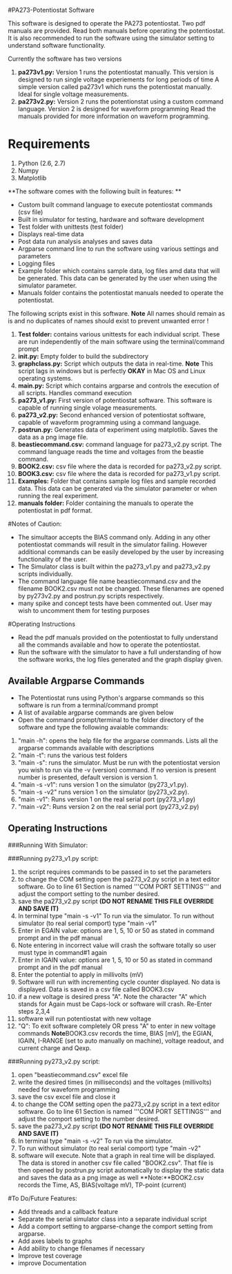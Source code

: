 #PA273-Potentiostat Software

This software is designed to operate the PA273 potentiostat. 
Two pdf manuals are provided. Read both manuals before operating the potentiostat. It is also recommended to run the software using the simulator setting to understand software functionality.

Currently the software has two versions

1. **pa273v1.py:** Version 1 runs the potentiostat manually. This version is designed to run single voltage experiements for long periods of time  A simple version called pa273v1 which runs the potentiostat manually. Ideal for single voltage measurements.
2. **pa273v2.py:** Version 2 runs the potentionstat using a custom command language. Version 2 is designed for waveform programming Read the manuals provided for more information on waveform programming.

# Requirements
  1. Python (2.6, 2.7)
  2. Numpy
  3. Matplotlib
    

**The software comes with the following built in features: ** 
* Custom built command language to execute potentiostat commands (csv file)
* Built in simulator for testing, hardware and software development 
* Test folder with unittests (test folder)
* Displays real-time data
* Post data run analysis analyses and saves data  
* Argparse command line to run the software using various settings and parameters
* Logging files
* Example folder which contains sample data, log files amd data that will be generated. This data can be generated by the user when using the simulator parameter. 
* Manuals folder contains the potentiostat manuals needed to operate the potentiostat.  
                    
The following scripts exist in this software. 
**Note** All names should remain as is and no duplicates of names should exist to prevent unwanted error !

1. **Test folder:** contains various unittests for each individual script. These are run independently of the main software using the terminal/command prompt
2. **__init__.py:** Empty folder to build the subdirectory
3. **graphclass.py:** Script which outputs the data in real-time. **Note** This script lags in windows but is perfectly **OKAY** in Mac OS and Linux operating systems. 
4. **main.py:** Script which contains argparse and controls the execution of all scripts. Handles command execution
5. **pa273_v1.py:** First version of potentiostat software. This software is capable of running single volage measurements.
6. **pa273_v2.py:** Second enhanced version of potentiostat software, capable of waveform programming using a command language. 
7. **postrun.py:** Generates data of experiment using matplotlib. Saves the data as a png image file.
8. **beastiecommand.csv:** command language for pa273_v2.py script. The command language reads the time and voltages from the beastie command.
9. **BOOK2.csv:** csv file where the data is recorded for pa273_v2.py script. 
10. **BOOK3.csv:** csv file where the data is recorded for pa273_v1.py script.
11. **Examples:** Folder that contains sample log files and sample recorded data. This data can be generated via the simulator parameter or when running the real experiment. 
12. **manuals folder:** Folder containing the manuals to operate the potentiostat in pdf format. 

#Notes of Caution:
* The simultaor accepts the BIAS command only. Adding in any other potentiostat commands will result in the simulator failing. However additional commands can be easily developed by the user by increasing functionality of the user. 
* The Simulator class is built within the pa273_v1.py and pa273_v2.py scripts individually. 
* The command language file name beastiecommand.csv and the filename BOOK2.csv must not be changed. These filenames are opened by py273v2.py and postrun.py scripts respectively. 
* many spike and concept tests have been commented out. User may wish to uncomment them for testing purposes 


#Operating Instructions
* Read the pdf manuals provided on the potentiostat to fully understand all the commands available and how to operate the potentiostat.  
* Run the software with the simulator to have a full understanding of how the software works, the log files generated and the graph display given.

## Available Argparse Commands
* The Potentiostat runs using Python's argparse commands so this software is run from a terminal/command prompt
* A list of available argparse commands are given below
* Open the command prompt/terminal to the folder directory of the software and type the following avaiable commands:
1. "main -h": opens the help file for the argparse commands. Lists all the argparse commands available with descriptions
2. "main -t": runs the various test folders 
3. "main -s": runs the simulator. Must be run with the potentiostat version you wish to run via the -v (version) command. If no version is present number is presented, default version is version 1. 
4. "main -s -v1":  runs version 1 on the simulator (py273_v1.py).
5. "main -s -v2"  runs version 1 on the simulator (py273_v2.py).
6. "main -v1": Runs version 1 on the real serial port (py273_v1.py)
7. "main -v2": Runs version 2 on the real serial port (py273_v2.py) 

## Operating Instructions

###Running With Simulator:

###Running py273_v1.py script:
1. the script requires commands to be passed in to set the parameters
2. to change the COM setting open the pa273_v2.py script in a text editor software. Go to line 61 Section is named 
 '''COM PORT SETTINGS''' and adjust the comport setting to the number desired.
3. save the pa273_v2.py script **(DO NOT RENAME THIS FILE OVERRIDE AND SAVE IT)**  
4. In terminal type "main -s -v1" To run via the simulator. To run without simulator (to real serial comport) type "main -v1"
5. Enter in EGAIN value: options are 1, 5, 10 or 50 as stated in command prompt and in the pdf manual
6. Note entering in incorrect value will crash the software totally so user must type in command#1 again
7. Enter in IGAIN value: options are 1, 5, 10 or 50 as stated in command prompt and in the pdf manual
8. Enter the potential to apply in millivolts (mV)
9. Software will run with incrementing cycle counter displayed. No data is displayed. Data is saved in a csv file called BOOK3.csv
10. if a new voltage is desired press "A". Note the character "A" which stands for Again must be Caps-lock or software will crash. Re-Enter steps 2,3,4 
11. software will run potentiostat with new voltage
12. "Q": To exit software completely OR press "A" to enter in new voltage commands
**Note**BOOK3.csv records the time, BIAS [mV], the EGIAN, IGAIN, I-RANGE (set to auto manually on machine), voltage readout, and current charge and Qexp. 
   

###Running py273_v2.py script:
1.  open "beastiecommand.csv" excel file
2.  write the desired times (in milliseconds) and the voltages (millivolts) needed for waveform programming 
3.  save the csv excel file and close it 
4.  to change the COM setting open the pa273_v2.py script in a text editor software. Go to line 61 Section is named 
'''COM PORT SETTINGS''' and adjust the comport setting to the number desired.
5. save the pa273_v2.py script **(DO NOT RENAME THIS FILE OVERRIDE AND SAVE IT)** 
6. In terminal type "main -s -v2" To run via the simulator. 
7. To run without simulator (to real serial comport) type "main -v2"
8. software will execute. Note that a graph in real time will be displayed. The data is stored in another csv file called "BOOK2.csv". That file is then opened by postrun.py script automatically to display the static data and saves the data as a png image as well
**Note:**BOOK2.csv records the Time, AS, BIAS(voltage mV), TP-point (current)
        

#To Do/Future Features:
* Add threads and a callback feature
* Separate the serial simulator class into a separate individual script
* Add a comport setting to argparse-change the comport setting from argparse.
* Add axes labels to graphs
* Add ability to change filenames if necessary
* Improve test coverage
* improve Documentation
